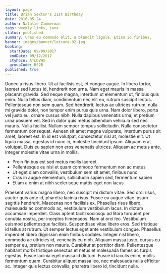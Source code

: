 ```yaml
---
layout: page
title: Brian Sexton's 21st Birthday
date: 2016-05-24
author: Natalie Zimmerman
tags: weekly links, java
status: published
summary: Cras eu commodo elit, a blandit ligula. Etiam id finibus.
banner: images/banner/leisure-02.jpg
booking:
  startDate: 09/09/2017
  endDate: 09/12/2017
  ctyhocn: ATLDVHX
  groupCode: BS2B
published: true
---
```

Donec a risus libero. Ut at facilisis est, et congue augue. In libero tortor, laoreet sed luctus id, hendrerit non urna. Nam eget mauris in massa placerat gravida. Sed neque magna, interdum ut elementum ut, finibus quis enim. Nulla tellus diam, condimentum nec elit eu, rutrum suscipit lectus. Pellentesque non sem quam. Sed hendrerit, lectus ac ultrices rutrum, nulla mi gravida dolor, non tempor enim purus quis urna.
Nam dolor libero, porta vel justo eu, ornare cursus nibh. Nulla dapibus venenatis urna, et pretium urna posuere vel. Sed in dolor quis metus bibendum vehicula sed nec mauris. Nulla facilisi. Nullam semper tempus sollicitudin. Nulla consectetur fermentum consequat. Aenean sit amet magna vulputate, interdum purus sit amet, laoreet est. In id est volutpat, consectetur nisl at, molestie elit. Ut ligula massa, egestas id nunc in, molestie tincidunt ipsum. Aliquam erat volutpat. Duis eu sapien non eros venenatis ultrices. Aliquam ac metus ante. Integer molestie vitae urna in mollis.

* Proin finibus est sed metus mollis laoreet
* Pellentesque eu nisl et quam commodo fermentum non ac metus
* Ut eget diam convallis, vestibulum sem sit amet, finibus nunc
* Cras in augue elementum, sollicitudin sapien sed, fermentum sapien
* Etiam a enim at nibh scelerisque mattis eget non lacus.

Praesent varius magna libero, nec suscipit mi dictum vitae. Sed orci risus, auctor quis ante id, pharetra lacinia risus. Fusce eu augue vitae ipsum sagittis hendrerit. Maecenas non facilisis ex. Phasellus risus libero, malesuada ac commodo ac, vestibulum vestibulum lacus. In dictum accumsan imperdiet. Class aptent taciti sociosqu ad litora torquent per conubia nostra, per inceptos himenaeos. Nam at orci leo. Vestibulum euismod pellentesque facilisis. Suspendisse vitae libero eros. Sed tristique id tellus at rutrum. Ut semper lectus eget ante vestibulum congue. Phasellus imperdiet libero dignissim enim finibus sodales. Integer nisl libero, commodo ac ultricies id, venenatis eu nibh.
Aliquam massa justo, cursus eu semper eu, pretium non mauris. Curabitur at porttitor diam. Pellentesque habitant morbi tristique senectus et netus et malesuada fames ac turpis egestas. Fusce lacinia eget massa id dictum. Fusce id iaculis enim, mollis fermentum quam. Curabitur aliquet massa leo, nec malesuada nulla efficitur ac. Integer quis lectus convallis, pharetra libero id, tincidunt nulla.
